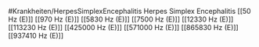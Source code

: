 #Krankheiten/HerpesSimplexEncephalitis
Herpes Simplex Encephalitis
[[50 Hz (E)]]
[[970 Hz (E)]]
[[5830 Hz (E)]]
[[7500 Hz (E)]]
[[12330 Hz (E)]]
[[113230 Hz (E)]]
[[425000 Hz (E)]]
[[571000 Hz (E)]]
[[865830 Hz (E)]]
[[937410 Hz (E)]]